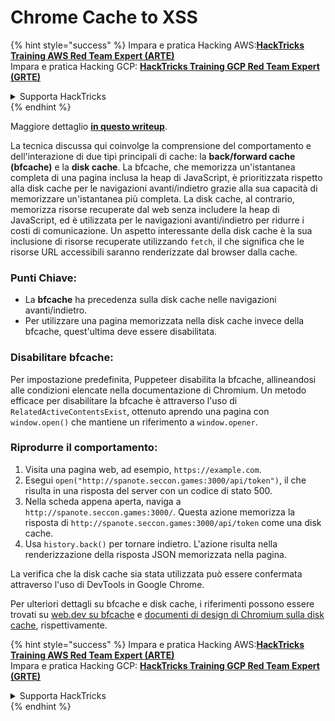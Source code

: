 # Chrome Cache to XSS

{% hint style="success" %}
Impara e pratica Hacking AWS:<img src="/.gitbook/assets/arte.png" alt="" data-size="line">[**HackTricks Training AWS Red Team Expert (ARTE)**](https://training.hacktricks.xyz/courses/arte)<img src="/.gitbook/assets/arte.png" alt="" data-size="line">\
Impara e pratica Hacking GCP: <img src="/.gitbook/assets/grte.png" alt="" data-size="line">[**HackTricks Training GCP Red Team Expert (GRTE)**<img src="/.gitbook/assets/grte.png" alt="" data-size="line">](https://training.hacktricks.xyz/courses/grte)

<details>

<summary>Supporta HackTricks</summary>

* Controlla i [**piani di abbonamento**](https://github.com/sponsors/carlospolop)!
* **Unisciti al** 💬 [**gruppo Discord**](https://discord.gg/hRep4RUj7f) o al [**gruppo telegram**](https://t.me/peass) o **seguici** su **Twitter** 🐦 [**@hacktricks\_live**](https://twitter.com/hacktricks\_live)**.**
* **Condividi trucchi di hacking inviando PR ai** [**HackTricks**](https://github.com/carlospolop/hacktricks) e [**HackTricks Cloud**](https://github.com/carlospolop/hacktricks-cloud) repos di github.

</details>
{% endhint %}

Maggiore dettaglio [**in questo writeup**](https://blog.arkark.dev/2022/11/18/seccon-en/#web-spanote).

La tecnica discussa qui coinvolge la comprensione del comportamento e dell'interazione di due tipi principali di cache: la **back/forward cache (bfcache)** e la **disk cache**. La bfcache, che memorizza un'istantanea completa di una pagina inclusa la heap di JavaScript, è prioritizzata rispetto alla disk cache per le navigazioni avanti/indietro grazie alla sua capacità di memorizzare un'istantanea più completa. La disk cache, al contrario, memorizza risorse recuperate dal web senza includere la heap di JavaScript, ed è utilizzata per le navigazioni avanti/indietro per ridurre i costi di comunicazione. Un aspetto interessante della disk cache è la sua inclusione di risorse recuperate utilizzando `fetch`, il che significa che le risorse URL accessibili saranno renderizzate dal browser dalla cache.

### Punti Chiave:

- La **bfcache** ha precedenza sulla disk cache nelle navigazioni avanti/indietro.
- Per utilizzare una pagina memorizzata nella disk cache invece della bfcache, quest'ultima deve essere disabilitata.

### Disabilitare bfcache:

Per impostazione predefinita, Puppeteer disabilita la bfcache, allineandosi alle condizioni elencate nella documentazione di Chromium. Un metodo efficace per disabilitare la bfcache è attraverso l'uso di `RelatedActiveContentsExist`, ottenuto aprendo una pagina con `window.open()` che mantiene un riferimento a `window.opener`.

### Riprodurre il comportamento:

1. Visita una pagina web, ad esempio, `https://example.com`.
2. Esegui `open("http://spanote.seccon.games:3000/api/token")`, il che risulta in una risposta del server con un codice di stato 500.
3. Nella scheda appena aperta, naviga a `http://spanote.seccon.games:3000/`. Questa azione memorizza la risposta di `http://spanote.seccon.games:3000/api/token` come una disk cache.
4. Usa `history.back()` per tornare indietro. L'azione risulta nella renderizzazione della risposta JSON memorizzata nella pagina.

La verifica che la disk cache sia stata utilizzata può essere confermata attraverso l'uso di DevTools in Google Chrome.

Per ulteriori dettagli su bfcache e disk cache, i riferimenti possono essere trovati su [web.dev su bfcache](https://web.dev/i18n/en/bfcache/) e [documenti di design di Chromium sulla disk cache](https://www.chromium.org/developers/design-documents/network-stack/disk-cache/), rispettivamente.


{% hint style="success" %}
Impara e pratica Hacking AWS:<img src="/.gitbook/assets/arte.png" alt="" data-size="line">[**HackTricks Training AWS Red Team Expert (ARTE)**](https://training.hacktricks.xyz/courses/arte)<img src="/.gitbook/assets/arte.png" alt="" data-size="line">\
Impara e pratica Hacking GCP: <img src="/.gitbook/assets/grte.png" alt="" data-size="line">[**HackTricks Training GCP Red Team Expert (GRTE)**<img src="/.gitbook/assets/grte.png" alt="" data-size="line">](https://training.hacktricks.xyz/courses/grte)

<details>

<summary>Supporta HackTricks</summary>

* Controlla i [**piani di abbonamento**](https://github.com/sponsors/carlospolop)!
* **Unisciti al** 💬 [**gruppo Discord**](https://discord.gg/hRep4RUj7f) o al [**gruppo telegram**](https://t.me/peass) o **seguici** su **Twitter** 🐦 [**@hacktricks\_live**](https://twitter.com/hacktricks\_live)**.**
* **Condividi trucchi di hacking inviando PR ai** [**HackTricks**](https://github.com/carlospolop/hacktricks) e [**HackTricks Cloud**](https://github.com/carlospolop/hacktricks-cloud) repos di github.

</details>
{% endhint %}
